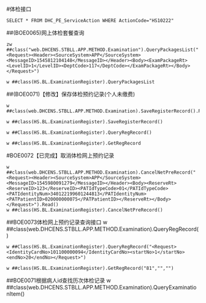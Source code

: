#体检接口

	SELECT * FROM DHC_PE_ServiceAction WHERE ActionCode="HS10222"

##(BOE0065)网上体检套餐查询

	zw ##class("web.DHCENS.STBLL.APP.METHOD.Examination").QueryPackagesList("<Request><Header><SourceSystem>APP</SourceSystem><MessageID>1545812104148</MessageID></Header><Body><ExamPackageRt><LevelID>1</LevelID><DeptCode>117</DeptCode></ExamPackageRt></Body></Request>")

	w ##class(HS.BL.ExaminationRegister).QueryPackagesList
	
	


##(BOE0071)【修改】保存体检预约记录(个人未缴费)

	w ##class(web.DHCENS.STBLL.APP.METHOD.Examination).SaveRegisterRecord().Read()

	w ##class(HS.BL.ExaminationRegister).SaveRegisterRecord()

	w ##Class(HS.BL.ExaminationRegister).QueryRegRecord()

	w ##class(HS.BL.ExaminationRegister).GetRegRecord


#BOE0072【已完成】取消体检网上预约记录

	w ##class(web.DHCENS.STBLL.APP.METHOD.Examination).CancelNetPreRecord("<Request><Header><SourceSystem>APP</SourceSystem><MessageID>1545980091279</MessageID></Header><Body><ReserveRt><ReserveID>123</ReserveID><PATIdTypeCode>01</PATIdTypeCode><PATIdentityNum>340122199601244813</PATIdentityNum><PATPatientID>020000000075</PATPatientID></ReserveRt></Body></Request>").Read()
	w ##class(HS.BL.ExaminationRegister).CancelNetPreRecord()


##BOE0073体检网上预约记录查询接口
	w ##class(web.DHCENS.STBLL.APP.METHOD.Examination).QueryRegRecord()

	w ##Class(HS.BL.ExaminationRegister).QueryRegRecord("<Request><IdentityCardNo>101100000094</IdentityCardNo><startNo>1</startNo><endNo>20</endNo></Request>")

	w ##class(HS.BL.ExaminationRegister).GetRegRecord("81","","")

##BOE0071根据病人id查找历次体检记录
	w ##class(web.DHCENS.STBLL.APP.METHOD.Examination).QueryExaminationItem()